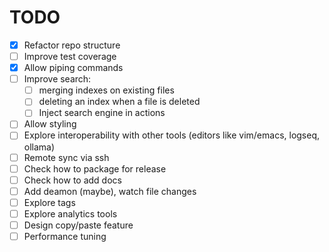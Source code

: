 # TODO

- [x] Refactor repo structure
- [ ] Improve test coverage
- [x] Allow piping commands
- [ ] Improve search:
  - [ ] merging indexes on existing files
  - [ ] deleting an index when a file is deleted
  - [ ] Inject search engine in actions
- [ ] Allow styling
- [ ] Explore interoperability with other tools (editors like vim/emacs, logseq, ollama)
- [ ] Remote sync via ssh
- [ ] Check how to package for release
- [ ] Check how to add docs
- [ ] Add deamon (maybe), watch file changes
- [ ] Explore tags
- [ ] Explore analytics tools
- [ ] Design copy/paste feature
- [ ] Performance tuning
